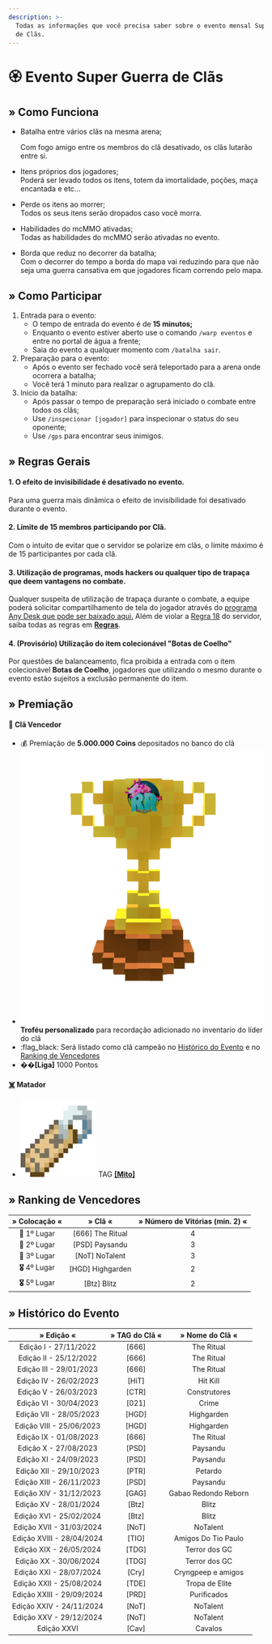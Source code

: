 ```yaml
---
description: >-
  Todas as informações que você precisa saber sobre o evento mensal Super Guerra
  de Clãs.
---
```


# 🏵️ Evento Super Guerra de Clãs

## » Como Funciona

*   Batalha entre vários clãs na mesma arena;

    Com fogo amigo entre os membros do clã desativado, os clãs lutarão entre si.
* Itens próprios dos jogadores;\
  Poderá ser levado todos os itens, totem da imortalidade, poções, maça encantada e etc...
* Perde os itens ao morrer;\
  Todos os seus itens serão dropados caso você morra.
* Habilidades do mcMMO ativadas;\
  Todas as habilidades do mcMMO serão ativadas no evento.
* Borda que reduz no decorrer da batalha;\
  Com o decorrer do tempo a borda do mapa vai reduzindo para que não seja uma guerra cansativa em que jogadores ficam correndo pelo mapa.

## » Como Participar

1. Entrada para o evento:
   * O tempo de entrada do evento é de **15 minutos;**
   * Enquanto o evento estiver aberto use o comando `/warp eventos` e entre no portal de água a frente;
   * Saia do evento a qualquer momento com `/batalha sair`.
2. Preparação para o evento:
   * Após o evento ser fechado você será teleportado para a arena onde ocorrera a batalha;
   * Você terá 1 minuto para realizar o agrupamento do clã.
3. Inicio da batalha:
   * Após passar o tempo de preparação será iniciado o combate entre todos os clãs;
   * Use `/inspecionar [jogador]` para inspecionar o status do seu oponente;
   * Use `/gps` para encontrar seus inimigos.

## » Regras Gerais

#### 1. O efeito de invisibilidade é desativado no evento.

Para uma guerra mais dinâmica o efeito de invisibilidade foi desativado durante o evento.

#### 2. Limite de 15 membros participando por Clã.

Com o intuito de evitar que o servidor se polarize em clãs, o limite máximo é de 15 participantes por cada clã.

#### **3. Utilização de programas, mods hackers ou qualquer tipo de trapaça que deem vantagens no combate.**

Qualquer suspeita de utilização de trapaça durante o combate, a equipe poderá solicitar compartilhamento de tela do jogador através do [programa Any Desk que pode ser baixado aqui.](https://anydesk.com/pt/downloads) Além de violar a [Regra 18](https://wiki.rederevo.com/regras/jogabilidade#01-7) do servidor, saiba todas as regras em [**Regras**](../../regras/).

#### **4. (Provisório) Utilização do item colecionável "Botas de Coelho"**

Por questões de balanceamento, fica proibida a entrada com o item colecionável **Botas de Coelho**, jogadores que utilizando o mesmo durante o evento estão sujeitos a exclusão permanente do item.

## » Premiação

#### 🥇 **Clã Vencedor**

* :moneybag: Premiação de **5.000.000 Coins** depositados no banco do clã
* <img src="../../.gitbook/assets/trofeurevo (2).png" alt="" data-size="line">**Troféu personalizado** para recordação adicionado no inventario do líder do clã
* :flag\_black: Será listado como clã campeão no [Histórico do Evento](evento-super-guerra-de-clas.md#historico-do-evento) e no [Ranking de Vencedores](evento-super-guerra-de-clas.md#undefined)
* �&#xDC8E;**\[Liga]** 1000 Pontos

#### [☠️](https://emojipedia.org/skull-and-crossbones/) **Matador**

* <img src="../../.gitbook/assets/image (14) (1) (2).png" alt="" data-size="line"> TAG [**\[Mito\]**](broken-reference)

## » Ranking de Vencedores

|  » Colocação «  |       » Clã «     | » Número de Vitórias (min. 2) «       |
| :-------------: | :---------------: | :-----------------------------------: |
|   🥇 1º Lugar   | \[666] The Ritual |                   4                   |
|   🥈 2º Lugar   |  \[PSD] Paysandu  |                   3                   |
|   🥉 3º Lugar   |  \[NoT] NoTalent  |                   3                   |
| **🎖** 4º Lugar | \[HGD] Highgarden |                   2                   |
| **🎖** 5º Lugar |    \[Btz] Blitz   |                   2                   |

## » Histórico do Evento

|         » Edição «        | » TAG do Clã « |    » Nome do Clã «   |
| :-----------------------: | :------------: | :------------------: |
|   Edição I - 27/11/2022   |     \[666]     |      The Ritual      |
|   Edição II - 25/12/2022  |     \[666]     |      The Ritual      |
|  Edição III - 29/01/2023  |     \[666]     |      The Ritual      |
|   Edição IV - 26/02/2023  |     \[HiT]     |       Hit Kill       |
|   Edição V - 26/03/2023   |     \[CTR]     |     Construtores     |
|   Edição VI - 30/04/2023  |     \[021]     |         Crime        |
|  Edição VII - 28/05/2023  |     \[HGD]     |      Highgarden      |
|  Edição VIII - 25/06/2023 |     \[HGD]     |      Highgarden      |
|   Edição IX - 01/08/2023  |     \[666]     |      The Ritual      |
|   Edição X - 27/08/2023   |     \[PSD]     |       Paysandu       |
|   Edição XI - 24/09/2023  |     \[PSD]     |       Paysandu       |
|  Edição XII - 29/10/2023  |     \[PTR]     |        Petardo       |
|  Edição XIII - 26/11/2023 |     \[PSD]     |       Paysandu       |
|  Edição XIV - 31/12/2023  |     \[GAG]     | Gabao Redondo Reborn |
|   Edição XV - 28/01/2024  |     \[Btz]     |         Blitz        |
|  Edição XVI - 25/02/2024  |     \[Btz]     |         Blitz        |
|  Edição XVII - 31/03/2024 |     \[NoT]     |       NoTalent       |
| Edição XVIII - 28/04/2024 |     \[TIO]     |  Amigos Do Tio Paulo |
|  Edição XIX - 26/05/2024  |     \[TDG]     |     Terror dos GC    |
|   Edição XX - 30/06/2024  |     \[TDG]     |     Terror dos GC    |
|  Edição XXI - 28/07/2024  |     \[Cry]     |  Cryngpeep e amigos  |
|  Edição XXII - 25/08/2024 |     \[TDE]     |    Tropa de Elite    |
| Edição XXIII - 29/09/2024 |     \[PRD]     |      Purificados     |
|  Edição XXIV - 24/11/2024 |     \[NoT]     |       NoTalent       |
|  Edição XXV - 29/12/2024  |     \[NoT]     |       NoTalent       |
|        Edição XXVI        |     \[Cav]     |        Cavalos       |
